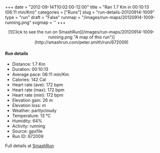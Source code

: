 +++
date = "2012-09-14T10:02:00-12:00"
title = "Ran 1.7 Km in 00:10:13 (06:11 min/Km)"
categories = ["Runs"]
slug = "run-details-20120914-1009"
type = "run"
draft = "False"
runmap = "/images/run-maps/20120914-1009-running.png"
svgmap = '<polyline points="0 90, 2 91, 3 89, 5 87, 6 85, 8 83, 9 82, 12 82, 14 82, 15 82, 17 83, 19 83, 21 84, 22 84, 23 83, 24 82, 25 81, 26 78, 29 76, 30 75, 31 74, 33 70, 34 68, 35 67, 36 66, 37 65, 37 64, 38 63, 39 61, 40 61, 43 58, 46 56, 49 54, 49 52, 49 52, 53 49, 54 47, 57 45, 59 43, 60 41, 62 39, 65 36, 66 35, 67 33, 70 31, 71 29, 73 27, 73 25, 75 24, 77 23, 79 22, 80 21, 82 19, 83 18, 84 17, 87 15, 90 12, 93 9, 95 8, 96 8, 99 11, 100 12, 100 14">'
+++



<!--more-->

<center>
[![Click to see the run on SmashRun](/images/run-maps/20120914-1009-running.png "A map of this run")](http://smashrun.com/peter.smith/run/672009)
</center>

#### Run details

* Distance: 1.7 Km
* Duration: 00:10:13
* Average pace: 06:11 min/Km
* Calories: 142 Cal
* Heart rate (ave): 172 bpm
* Heart rate (max): 172 bpm
* Heart rate (min): 172 bpm
* Elevation gain: 26 m
* Elevation loss:  m
* Weather: partlycloudy
* Temperature: 13 &deg;C
* Humidity: 64%
* Activity: running
* Source: gpxfile
* Run ID: 672009

Full details at [SmashRun](http://smashrun.com/peter.smith/run/672009)